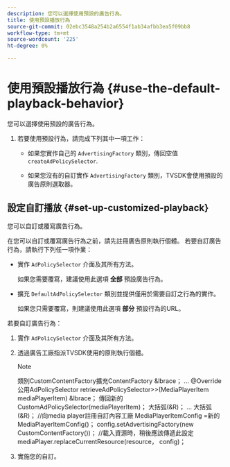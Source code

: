 ```yaml
---
description: 您可以選擇使用預設的廣告行為。
title: 使用預設播放行為
source-git-commit: 02ebc3548a254b2a6554f1ab34afbb3ea5f09bb8
workflow-type: tm+mt
source-wordcount: '225'
ht-degree: 0%

---
```


# 使用預設播放行為 {#use-the-default-playback-behavior}

您可以選擇使用預設的廣告行為。

1. 若要使用預設行為，請完成下列其中一項工作：

   * 如果您實作自己的 `AdvertisingFactory` 類別，傳回空值 `createAdPolicySelector`.

   * 如果您沒有的自訂實作 `AdvertisingFactory` 類別，TVSDK會使用預設的廣告原則選取器。

## 設定自訂播放 {#set-up-customized-playback}

您可以自訂或覆寫廣告行為。

在您可以自訂或覆寫廣告行為之前，請先註冊廣告原則執行個體。
若要自訂廣告行為，請執行下列任一項作業：

* 實作 `AdPolicySelector` 介面及其所有方法。

  如果您需要覆寫，建議使用此選項 **全部** 預設廣告行為。

* 擴充 `DefaultAdPolicySelector` 類別並提供僅用於需要自訂之行為的實作。

  如果您只需要覆寫，則建議使用此選項 **部分** 預設行為的URL。

若要自訂廣告行為：

1. 實作 `AdPolicySelector` 介面及其所有方法。
1. 透過廣告工廠指派TVSDK使用的原則執行個體。

   >[!NOTE]
   >
   >類別CustomContentFactory擴充ContentFactory &amp;lbrace；
   >...
   >@Override
   >公用AdPolicySelector retrieveAdPolicySelector>>(MediaPlayerItem mediaPlayerItem) &amp;lbrace；
   >傳回新的CustomAdPolicySelector(mediaPlayerItem)；
   >大括弧(&amp;R)；
   >...
   >大括弧(&amp;R)；
   >//向media player註冊自訂內容工廠
   >MediaPlayerItemConfig =新的MediaPlayerItemConfig()；
   >config.setAdvertisingFactory(new CustomContentFactory())；
   >//載入資源時，稍後應該傳遞此設定
   >mediaPlayer.replaceCurrentResource(resource， config)；

1. 實施您的自訂。
